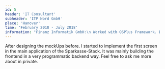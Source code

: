 ```yaml
---
id: 5
header: 'IT Consultant'
subheader: 'ITP Nord GmbH'
place: 'Hanover'
time: 'February 2018 - July 2018'
information: "Finanz Informatik GmbH:\n Worked with OSPlus Framework. Developing banking Proof of Concepts.\n Deep dive into market risk management"
---
```


After designing the mockUps before. I started to implement the first screen in the main application of the Sparkasse-Stack. It was mainly building the frontend in a very programmatic backend way. Feel free to ask me more about in private.
